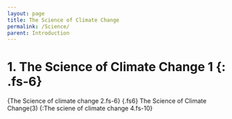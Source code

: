 ```yaml
---
layout: page
title: The Science of Climate Change
permalink: /Science/
parent: Introduction
---
```

# **1. The Science of Climate Change 1** {: .fs-6}

{The Science of climate change 2.fs-6}
{.fs6} The Science of Climate Change(3)
{:The sciene of climate change 4.fs-10}

